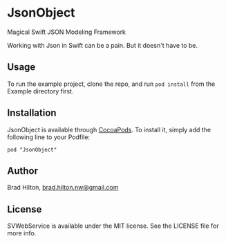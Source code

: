 # JsonObject
Magical Swift JSON Modeling Framework

Working with Json in Swift can be a pain. But it doesn't have to be.

## Usage

To run the example project, clone the repo, and run `pod install` from the Example directory first.

## Installation

JsonObject is available through [CocoaPods](http://cocoapods.org). To install
it, simply add the following line to your Podfile:

    pod "JsonObject"

## Author

Brad Hilton, brad.hilton.nw@gmail.com

## License

SVWebService is available under the MIT license. See the LICENSE file for more info.
